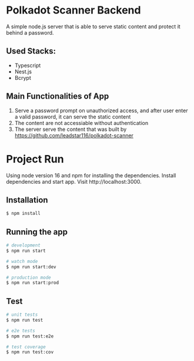 # Polkadot Scanner Backend

A simple node.js server that is able to serve static content and protect it behind a password.

## Used Stacks:

- Typescript
- Nest.js
- Bcrypt

## Main Functionalities of App

1. Serve a password prompt on unauthorized access, and after user enter a valid password, it can serve the static content
2. The content are not accessiable without authentication
3. The server serve the content that was built by https://github.com/leadstar116/polkadot-scanner

# Project Run

Using node version 16 and npm for installing the dependencies.
Install dependencies and start app.
Visit http://localhost:3000.

## Installation

```bash
$ npm install
```

## Running the app

```bash
# development
$ npm run start

# watch mode
$ npm run start:dev

# production mode
$ npm run start:prod
```

## Test

```bash
# unit tests
$ npm run test

# e2e tests
$ npm run test:e2e

# test coverage
$ npm run test:cov
```

